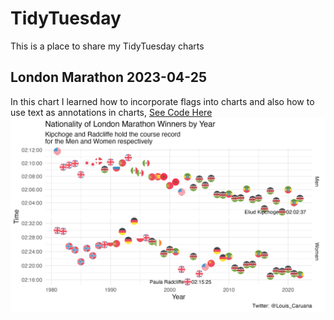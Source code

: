 # TidyTuesday

This is a place to share my TidyTuesday charts

## London Marathon 2023-04-25
In this chart I learned how to incorporate flags into charts and also how to use text as annotations in charts, [See Code Here](20230425_LondonMarathon/20230425_LondonMarathon.md)
![alt text](20230425_LondonMarathon/20230425_LondonMarathon.png)
